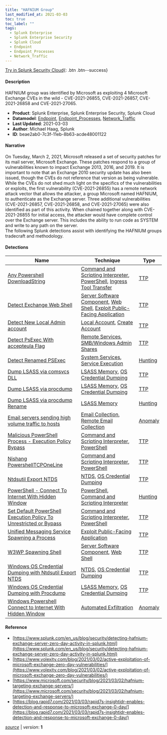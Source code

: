 ```yaml
---
title: "HAFNIUM Group"
last_modified_at: 2021-03-03
toc: true
toc_label: ""
tags:
  - Splunk Enterprise
  - Splunk Enterprise Security
  - Splunk Cloud
  - Endpoint
  - Endpoint_Processes
  - Network_Traffic
---
```


[Try in Splunk Security Cloud](https://www.splunk.com/en_us/cyber-security.html){: .btn .btn--success}

#### Description

HAFNIUM group was identified by Microsoft as exploiting 4 Microsoft Exchange CVEs in the wild - CVE-2021-26855, CVE-2021-26857, CVE-2021-26858 and CVE-2021-27065.

- **Product**: Splunk Enterprise, Splunk Enterprise Security, Splunk Cloud
- **Datamodel**: [Endpoint](https://docs.splunk.com/Documentation/CIM/latest/User/Endpoint), [Endpoint_Processes](https://docs.splunk.com/Documentation/CIM/latest/User/EndpointProcesses), [Network_Traffic](https://docs.splunk.com/Documentation/CIM/latest/User/NetworkTraffic)
- **Last Updated**: 2021-03-03
- **Author**: Michael Haag, Splunk
- **ID**: beae2ab0-7c3f-11eb-8b63-acde48001122

#### Narrative

On Tuesday, March 2, 2021, Microsoft released a set of security patches for its mail server, Microsoft Exchange. These patches respond to a group of vulnerabilities known to impact Exchange 2013, 2016, and 2019. It is important to note that an Exchange 2010 security update has also been issued, though the CVEs do not reference that version as being vulnerable.\
While the CVEs do not shed much light on the specifics of the vulnerabilities or exploits, the first vulnerability (CVE-2021-26855) has a remote network attack vector that allows the attacker, a group Microsoft named HAFNIUM, to authenticate as the Exchange server. Three additional vulnerabilities (CVE-2021-26857, CVE-2021-26858, and CVE-2021-27065) were also identified as part of this activity. When chained together along with CVE-2021-26855 for initial access, the attacker would have complete control over the Exchange server. This includes the ability to run code as SYSTEM and write to any path on the server.\
The following Splunk detections assist with identifying the HAFNIUM groups tradecraft and methodology.

#### Detections

| Name        | Technique   | Type         |
| ----------- | ----------- |--------------|
| [Any Powershell DownloadString](/endpoint/4d015ef2-7adf-11eb-95da-acde48001122/) | [Command and Scripting Interpreter](/tags/#command-and-scripting-interpreter), [PowerShell](/tags/#powershell), [Ingress Tool Transfer](/tags/#ingress-tool-transfer) | [TTP](https://github.com/splunk/security_content/wiki/Detection-Analytic-Types) |
| [Detect Exchange Web Shell](/endpoint/8c14eeee-2af1-4a4b-bda8-228da0f4862a/) | [Server Software Component](/tags/#server-software-component), [Web Shell](/tags/#web-shell), [Exploit Public-Facing Application](/tags/#exploit-public-facing-application) | [TTP](https://github.com/splunk/security_content/wiki/Detection-Analytic-Types) |
| [Detect New Local Admin account](/endpoint/b25f6f62-0712-43c1-b203-083231ffd97d/) | [Local Account](/tags/#local-account), [Create Account](/tags/#create-account) | [TTP](https://github.com/splunk/security_content/wiki/Detection-Analytic-Types) |
| [Detect PsExec With accepteula Flag](/endpoint/27c3a83d-cada-47c6-9042-67baf19d2574/) | [Remote Services](/tags/#remote-services), [SMB/Windows Admin Shares](/tags/#smb/windows-admin-shares) | [TTP](https://github.com/splunk/security_content/wiki/Detection-Analytic-Types) |
| [Detect Renamed PSExec](/endpoint/683e6196-b8e8-11eb-9a79-acde48001122/) | [System Services](/tags/#system-services), [Service Execution](/tags/#service-execution) | [Hunting](https://github.com/splunk/security_content/wiki/Detection-Analytic-Types) |
| [Dump LSASS via comsvcs DLL](/endpoint/8943b567-f14d-4ee8-a0bb-2121d4ce3184/) | [LSASS Memory](/tags/#lsass-memory), [OS Credential Dumping](/tags/#os-credential-dumping) | [TTP](https://github.com/splunk/security_content/wiki/Detection-Analytic-Types) |
| [Dump LSASS via procdump](/endpoint/3742ebfe-64c2-11eb-ae93-0242ac130002/) | [LSASS Memory](/tags/#lsass-memory), [OS Credential Dumping](/tags/#os-credential-dumping) | [TTP](https://github.com/splunk/security_content/wiki/Detection-Analytic-Types) |
| [Dump LSASS via procdump Rename](/deprecated/21276daa-663d-11eb-ae93-0242ac130002/) | [LSASS Memory](/tags/#lsass-memory) | [Hunting](https://github.com/splunk/security_content/wiki/Detection-Analytic-Types) |
| [Email servers sending high volume traffic to hosts](/application/7f5fb3e1-4209-4914-90db-0ec21b556378/) | [Email Collection](/tags/#email-collection), [Remote Email Collection](/tags/#remote-email-collection) | [Anomaly](https://github.com/splunk/security_content/wiki/Detection-Analytic-Types) |
| [Malicious PowerShell Process - Execution Policy Bypass](/endpoint/9be56c82-b1cc-4318-87eb-d138afaaca39/) | [Command and Scripting Interpreter](/tags/#command-and-scripting-interpreter), [PowerShell](/tags/#powershell) | [TTP](https://github.com/splunk/security_content/wiki/Detection-Analytic-Types) |
| [Nishang PowershellTCPOneLine](/endpoint/1a382c6c-7c2e-11eb-ac69-acde48001122/) | [Command and Scripting Interpreter](/tags/#command-and-scripting-interpreter), [PowerShell](/tags/#powershell) | [TTP](https://github.com/splunk/security_content/wiki/Detection-Analytic-Types) |
| [Ntdsutil Export NTDS](/endpoint/da63bc76-61ae-11eb-ae93-0242ac130002/) | [NTDS](/tags/#ntds), [OS Credential Dumping](/tags/#os-credential-dumping) | [TTP](https://github.com/splunk/security_content/wiki/Detection-Analytic-Types) |
| [PowerShell - Connect To Internet With Hidden Window](/endpoint/ee18ed37-0802-4268-9435-b3b91aaa18db/) | [PowerShell](/tags/#powershell), [Command and Scripting Interpreter](/tags/#command-and-scripting-interpreter) | [Hunting](https://github.com/splunk/security_content/wiki/Detection-Analytic-Types) |
| [Set Default PowerShell Execution Policy To Unrestricted or Bypass](/endpoint/c2590137-0b08-4985-9ec5-6ae23d92f63d/) | [Command and Scripting Interpreter](/tags/#command-and-scripting-interpreter), [PowerShell](/tags/#powershell) | [TTP](https://github.com/splunk/security_content/wiki/Detection-Analytic-Types) |
| [Unified Messaging Service Spawning a Process](/endpoint/f1126df0-7bd5-11eb-988f-acde48001122/) | [Exploit Public-Facing Application](/tags/#exploit-public-facing-application) | [TTP](https://github.com/splunk/security_content/wiki/Detection-Analytic-Types) |
| [W3WP Spawning Shell](/endpoint/0f03423c-7c6a-11eb-bc47-acde48001122/) | [Server Software Component](/tags/#server-software-component), [Web Shell](/tags/#web-shell) | [TTP](https://github.com/splunk/security_content/wiki/Detection-Analytic-Types) |
| [Windows OS Credential Dumping with Ntdsutil Export NTDS](/endpoint/dad9ddec-a72a-47be-87b6-a0f7ba98ed6e/) | [NTDS](/tags/#ntds), [OS Credential Dumping](/tags/#os-credential-dumping) | [TTP](https://github.com/splunk/security_content/wiki/Detection-Analytic-Types) |
| [Windows OS Credential Dumping with Procdump](/endpoint/e102e297-dbe6-4a19-b319-5c08f4c19a06/) | [LSASS Memory](/tags/#lsass-memory), [OS Credential Dumping](/tags/#os-credential-dumping) | [TTP](https://github.com/splunk/security_content/wiki/Detection-Analytic-Types) |
| [Windows Powershell Connect to Internet With Hidden Window](/endpoint/477e068e-8b6d-11ec-b6c1-81af21670352/) | [Automated Exfiltration](/tags/#automated-exfiltration) | [Anomaly](https://github.com/splunk/security_content/wiki/Detection-Analytic-Types) |

#### Reference

* [https://www.splunk.com/en_us/blog/security/detecting-hafnium-exchange-server-zero-day-activity-in-splunk.html](https://www.splunk.com/en_us/blog/security/detecting-hafnium-exchange-server-zero-day-activity-in-splunk.html)
* [https://www.volexity.com/blog/2021/03/02/active-exploitation-of-microsoft-exchange-zero-day-vulnerabilities/](https://www.volexity.com/blog/2021/03/02/active-exploitation-of-microsoft-exchange-zero-day-vulnerabilities/)
* [https://www.microsoft.com/security/blog/2021/03/02/hafnium-targeting-exchange-servers/](https://www.microsoft.com/security/blog/2021/03/02/hafnium-targeting-exchange-servers/)
* [https://blog.rapid7.com/2021/03/03/rapid7s-insightidr-enables-detection-and-response-to-microsoft-exchange-0-day/](https://blog.rapid7.com/2021/03/03/rapid7s-insightidr-enables-detection-and-response-to-microsoft-exchange-0-day/)



[*source*](https://github.com/splunk/security_content/tree/develop/stories/hafnium_group.yml) \| *version*: **1**